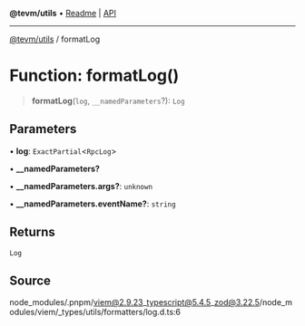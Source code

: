 **@tevm/utils** • [Readme](../README.md) \| [API](../globals.md)

***

[@tevm/utils](../README.md) / formatLog

# Function: formatLog()

> **formatLog**(`log`, `__namedParameters`?): `Log`

## Parameters

• **log**: `ExactPartial`\<`RpcLog`\>

• **\_\_namedParameters?**

• **\_\_namedParameters\.args?**: `unknown`

• **\_\_namedParameters\.eventName?**: `string`

## Returns

`Log`

## Source

node\_modules/.pnpm/viem@2.9.23\_typescript@5.4.5\_zod@3.22.5/node\_modules/viem/\_types/utils/formatters/log.d.ts:6
